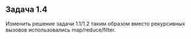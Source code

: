 ## Задача 1.4

Изменить решение задачи 1.1/1.2 таким образом вместо рекурсивных вызовов использовались map/reduce/filter.

